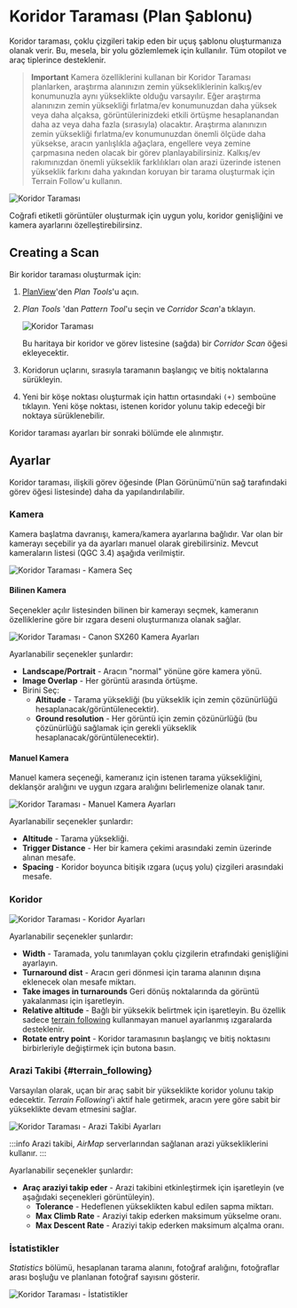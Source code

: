 # Koridor Taraması (Plan Şablonu)

Koridor taraması, çoklu çizgileri takip eden bir uçuş şablonu oluşturmanıza olanak verir. Bu, mesela, bir yolu gözlemlemek için kullanılır. Tüm otopilot ve araç tiplerince desteklenir.

> **Important** Kamera özelliklerini kullanan bir Koridor Taraması planlarken, araştırma alanınızın zemin yüksekliklerinin kalkış/ev konumunuzla aynı yükseklikte olduğu varsayılır. Eğer araştırma alanınızın zemin yüksekliği fırlatma/ev konumunuzdan daha yüksek veya daha alçaksa, görüntülerinizdeki etkili örtüşme hesaplanandan daha az veya daha fazla (sırasıyla) olacaktır. Araştırma alanınızın zemin yüksekliği fırlatma/ev konumunuzdan önemli ölçüde daha yüksekse, aracın yanlışlıkla ağaçlara, engellere veya zemine çarpmasına neden olacak bir görev planlayabilirsiniz. Kalkış/ev rakımınızdan önemli yükseklik farklılıkları olan arazi üzerinde istenen yükseklik farkını daha yakından koruyan bir tarama oluşturmak için Terrain Follow'u kullanın.

![Koridor Taraması](../../../assets/plan/corridor_scan.jpg)

Coğrafi etiketli görüntüler oluşturmak için uygun yolu, koridor genişliğini ve kamera ayarlarını özelleştirebilirsinz.

## Creating a Scan

Bir koridor taraması oluşturmak için:

1. [PlanView](../plan_view/plan_view.md)'den _Plan Tools_'u açın.

2. _Plan Tools_ 'dan _Pattern Tool_'u seçin ve _Corridor Scan_'a tıklayın.

   ![Koridor Taraması](../../../assets/plan/corridor_scan_menu.jpg)

   Bu haritaya bir koridor ve görev listesine (sağda) bir _Corridor Scan_ öğesi ekleyecektir.

3. Koridorun uçlarını, sırasıyla taramanın başlangıç ve bitiş noktalarına sürükleyin.

4. Yeni bir köşe noktası oluşturmak için hattın ortasındaki `(+)` semboüne tıklayın.
   Yeni köşe noktası, istenen koridor yolunu takip edeceği bir noktaya sürüklenebilir.

Koridor taraması ayarları bir sonraki bölümde ele alınmıştır.

## Ayarlar

Koridor taraması, ilişkili görev öğesinde (Plan Görünümü'nün sağ tarafındaki görev öğesi listesinde) daha da yapılandırılabilir.

### Kamera

Kamera başlatma davranışı, kamera/kamera ayarlarına bağlıdır.
Var olan bir kamerayı seçebilir ya da ayarları manuel olarak girebilirsiniz.
Mevcut kameraların listesi (QGC 3.4) aşağıda verilmiştir.

![Koridor Taraması - Kamera Seç](../../../assets/plan/corridor_scan_settings_camera_select.jpg)

#### Bilinen Kamera

Seçenekler açılır listesinden bilinen bir kamerayı seçmek, kameranın özelliklerine göre bir ızgara deseni oluşturmanıza olanak sağlar.

![Koridor Taraması - Canon SX260 Kamera Ayarları](../../../assets/plan/corridor_scan_settings_camera_canon_sx260.jpg)

Ayarlanabilir seçenekler şunlardır:

- **Landscape/Portrait** - Aracın "normal" yönüne göre kamera yönü.
- **Image Overlap** - Her görüntü arasında örtüşme.
- Birini Seç:
  - **Altitude** - Tarama yüksekliği (bu yükseklik için zemin çözünürlüğü hesaplanacak/görüntülenecektir).
  - **Ground resolution** - Her görüntü için zemin çözünürlüğü (bu çözünürlüğü sağlamak için gerekli yükseklik hesaplanacak/görüntülenecektir).

#### Manuel Kamera

Manuel kamera seçeneği, kameranız için istenen tarama yüksekliğini, deklanşör aralığını ve uygun ızgara aralığını belirlemenize olanak tanır.

![Koridor Taraması - Manuel Kamera Ayarları](../../../assets/plan/corridor_scan_settings_camera_manual.jpg)

Ayarlanabilir seçenekler şunlardır:

- **Altitude** - Tarama yüksekliği.
- **Trigger Distance** - Her bir kamera çekimi arasındaki zemin üzerinde alınan mesafe.
- **Spacing** - Koridor boyunca bitişik ızgara (uçuş yolu) çizgileri arasındaki mesafe.

### Koridor

![Koridor Taraması - Koridor Ayarları](../../../assets/plan/corridor_scan_settings_corridor.jpg)

Ayarlanabilir seçenekler şunlardır:

- **Width** - Taramada, yolu tanımlayan çoklu çizgilerin etrafındaki genişliğini ayarlayın.
- **Turnaround dist** - Aracın geri dönmesi için tarama alanının dışına eklenecek olan mesafe miktarı.
- **Take images in turnarounds** Geri dönüş noktalarında da görüntü yakalanması için işaretleyin.
- **Relative altitude** - Bağlı bir yüksekik belirtmek için işaretleyin. Bu özellik sadece [terrain following](#terrain_following) kullanmayan manuel ayarlanmış ızgaralarda desteklenir.
- **Rotate entry point** - Koridor taramasının başlangıç ve bitiş noktasını birbirleriyle değiştirmek için butona basın.

### Arazi Takibi {#terrain\_following}

Varsayılan olarak, uçan bir araç sabit bir yükseklikte koridor yolunu takip edecektir.
_Terrain Following_'i aktif hale getirmek, aracın yere göre sabit bir yükseklikte devam etmesini sağlar.

![Koridor Taraması - Arazi Takibi Ayarları](../../../assets/plan/corridor_scan_settings_terrain.jpg)

:::info
Arazi takibi, _AirMap_ serverlarından sağlanan arazi yüksekliklerini kullanır.
:::

Ayarlanabilir seçenekler şunlardır:

- **Araç araziyi takip eder** - Arazi takibini etkinleştirmek için işaretleyin (ve aşağıdaki seçenekleri görüntüleyin).
  - **Tolerance** - Hedeflenen yükseklikten kabul edilen sapma miktarı.
  - **Max Climb Rate** - Araziyi takip ederken maksimum yükselme oranı.
  - **Max Descent Rate** - Araziyi takip ederken maksimum alçalma oranı.

### İstatistikler

_Statistics_ bölümü, hesaplanan tarama alanını, fotoğraf aralığını, fotoğraflar arası boşluğu ve planlanan fotoğraf sayısını gösterir.

![Koridor Taraması - İstatistikler](../../../assets/plan/corridor_scan_settings_statistics.jpg)
